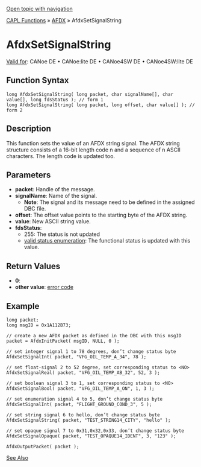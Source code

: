 [Open topic with navigation](../../../../../CANoeDEFamily.htm#Topics/CAPLFunctions/ADFX/Functions/CAPLfunctionAfdxSetSignalString.md)

[CAPL Functions](../../CAPLfunctions.md) » [AFDX](../CAPLfunctionsAFDXOverview.md) » AfdxSetSignalString

# AfdxSetSignalString

[Valid for](../../../Shared/FeatureAvailability.md): CANoe DE • CANoe:lite DE • CANoe4SW DE • CANoe4SW:lite DE

## Function Syntax

```plaintext
long AfdxSetSignalString( long packet, char signalName[], char value[], long fdsStatus ); // form 1
long AfdxSetSignalString( long packet, long offset, char value[] ); // form 2
```

## Description

This function sets the value of an AFDX string signal. The AFDX string structure consists of a 16-bit length code n and a sequence of n ASCII characters. The length code is updated too.

## Parameters

- **packet**: Handle of the message.
- **signalName**: Name of the signal.
  - **Note**: The signal and its message need to be defined in the assigned DBC file.
- **offset**: The offset value points to the starting byte of the AFDX string.
- **value**: New ASCII string value.
- **fdsStatus**:
  - 255: The status is not updated
  - [valid status enumeration](../../../CANoeCANalyzer/AFDX/afdxBasics/afdxFunctionalDataSet.md): The functional status is updated with this value.

## Return Values

- **0**: 
- **other value**: [error code](../CAPLfunctionsAFDXErrorCodes.md)

## Example

```plaintext
long packet;
long msgID = 0x1A112B73;

// create a new AFDX packet as defined in the DBC with this msgID
packet = AfdxInitPacket( msgID, NULL, 0 );

// set integer signal 1 to 78 degrees, don’t change status byte
AfdxSetSignalInt( packet, "VFG_OIL_TEMP_A_34", 78 );

// set float-signal 2 to 52 degree, set corresponding status to <NO>
AfdxSetSignalReal( packet, "VFG_OIL_TEMP_AB_32", 52, 3 );

// set boolean signal 3 to 1, set corresponding status to <NO>
AfdxSetSignalBool( packet, "VFG_OIL_TEMP_A_ON", 1, 3 );

// set enumeration signal 4 to 5, don’t change status byte
AfdxSetSignalInt( packet, "FLIGHT_GROUND_COND_3", 5 );

// set string signal 6 to hello, don’t change status byte
AfdxSetSignalString( packet, "TEST_STRING14_CITY", "hello" );

// set opaque signal 7 to 0x31,0x32,0x33, don’t change status byte
AfdxSetSignalOpaque( packet, "TEST_OPAQUE14_IDENT", 3, "123" );

AfdxOutputPacket( packet );
```

[See Also](javascript:void(0);)